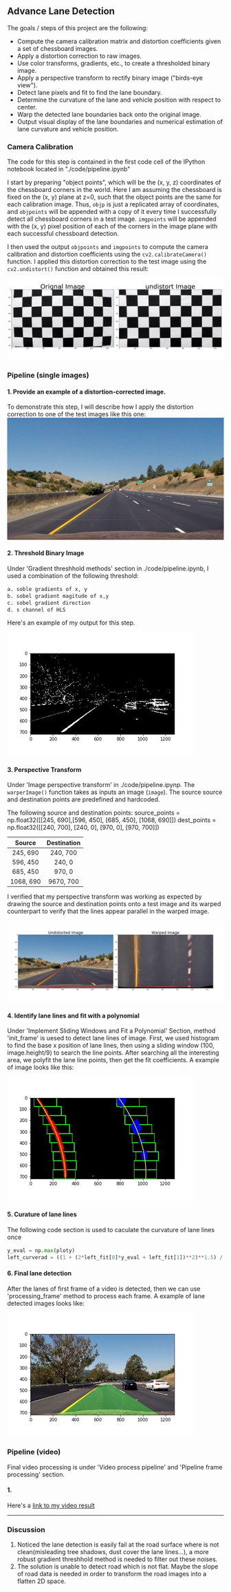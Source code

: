 ## Advance Lane Detection

The goals / steps of this project are the following:

* Compute the camera calibration matrix and distortion coefficients given a set of chessboard images.
* Apply a distortion correction to raw images.
* Use color transforms, gradients, etc., to create a thresholded binary image.
* Apply a perspective transform to rectify binary image ("birds-eye view").
* Detect lane pixels and fit to find the lane boundary.
* Determine the curvature of the lane and vehicle position with respect to center.
* Warp the detected lane boundaries back onto the original image.
* Output visual display of the lane boundaries and numerical estimation of lane curvature and vehicle position.

[//]: # (Image References)

[image1]: ./output_images/distort_image.jpg "Undistorted"
[image2]: ./output_images/binary_combined_image.jpg "Binary Combined Image"
[image3]: ./output_images/warped_stright_line.jpg "Warped Stright Line"
[image4]: ./output_images/color_fit_line.jpg "Color Fit Line"
[image5]: ./output_images/color_fit_line2.jpg "Color Fit Line 2"
[image6]: ./test_images/straight_lines1.jpg "Test Image"
[video1]: ./project_video.mp4 "Video"

### Camera Calibration

The code for this step is contained in the first code cell of the IPython notebook located in "./code/pipeline.ipynb" 

I start by preparing "object points", which will be the (x, y, z) coordinates of the chessboard corners in the world. Here I am assuming the chessboard is fixed on the (x, y) plane at z=0, such that the object points are the same for each calibration image.  Thus, `objp` is just a replicated array of coordinates, and `objpoints` will be appended with a copy of it every time I successfully detect all chessboard corners in a test image.  `imgpoints` will be appended with the (x, y) pixel position of each of the corners in the image plane with each successful chessboard detection.  

I then used the output `objpoints` and `imgpoints` to compute the camera calibration and distortion coefficients using the `cv2.calibrateCamera()` function.  I applied this distortion correction to the test image using the `cv2.undistort()` function and obtained this result: 

![image1]

### Pipeline (single images)

#### 1. Provide an example of a distortion-corrected image.

To demonstrate this step, I will describe how I apply the distortion correction to one of the test images like this one:
![image6]

#### 2. Threshold Binary Image 

Under 'Gradient threshhold methods' section in ./code/pipeline.ipynb, I used a combination of the following threshold:

    a. soble gradients of x, y
    b. sobel gradient magitude of x,y
    c. sobel gradient direction
    d. s channel of HLS

Here's an example of my output for this step.

![image2]

#### 3. Perspective Transform

Under 'Image perspective transform' in ./code/pipeline.ipynp. The `warperImage()` function takes as inputs an image (`image`).
The source source and destination points are predefined and hardcoded.

The following source and destination points:
source_points = np.float32([[245, 690],[596, 450], [685, 450], [1068, 690]])
dest_points = np.float32([[240, 700], [240, 0], [970, 0], [970, 700]])

| Source        | Destination   | 
|:-------------:|:-------------:| 
| 245, 690      | 240, 700      | 
| 596, 450      | 240, 0        |
| 685, 450      | 970, 0        |
| 1068, 690     | 9670, 700     |

I verified that my perspective transform was working as expected by drawing the source and destination points onto a test image and its warped counterpart to verify that the lines appear parallel in the warped image.

![image3]

#### 4. Identify lane lines and fit with a polynomial

Under 'Implement Sliding Windows and Fit a Polynomial' Section, method 'init_frame' is uesed to detect lane lines of image.
First, we used histogram to find the base x position of lane lines, then using a sliding window (100, image.height/9) to search the line points.
After searching all the interesting area, we polyfit the lane line points, then get the fit coefficients. 
A example of image looks like this:

![image4]

#### 5. Curature of lane lines

The following code section is used to caculate the curvature of lane lines once
```python
y_eval = np.max(ploty)
left_curverad = ((1 + (2*left_fit[0]*y_eval + left_fit[1])**2)**1.5) / np.absolute(2*left_fit[0])
```
#### 6. Final lane detection 
After the lanes of first frame of a video is detected, then we can use 'processing_frame' method to process each frame.
A example of lane detected images looks like:

![image5]

### Pipeline (video)
Final video processing is under 'Video process pipeline' and 'Pipeline frame processing' section.

#### 1. 

Here's a [link to my video result](./project_video.mp4)

---

### Discussion
1. Noticed the lane detection is easily fail at the road surface where is not clean(misleading tree shadows, dust cover the lane lines...), a more robust gradient threshhold method is needed to filter out these noises.
2. The solution is unable to detect road which is not flat. Maybe the slope of road data is needed in order to transform the road images into a flatten 2D space.
